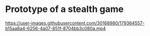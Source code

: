 # Prototype of a stealth game


https://user-images.githubusercontent.com/30168980/179364557-b15aa8a4-6256-4a07-851f-8704bb3c080a.mp4

